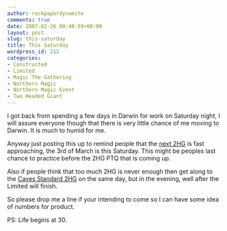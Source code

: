 ```yaml
---
author: rockpaperdynamite
comments: true
date: 2007-02-26 00:40:59+00:00
layout: post
slug: this-saturday
title: This Saturday
wordpress_id: 212
categories:
- Constructed
- Limited
- Magic The Gathering
- Northern Magic
- Northern Magic Event
- Two Headed Giant
---
```


I got back from spending a few days in Darwin for work on Saturday night, I will assure everyone though that there is very little chance of me moving to Darwin. It is much to humid for me.

Anyway just posting this up to remind people that the [next 2HG](http://rockpaperdynamite.wordpress.com/2007/02/14/northern-magic-two-headed-giant-15/) is fast approaching, the 3rd of March is this Saturday. This might be peoples last chance to practice before the 2HG PTQ that is coming up.

Also if people think that too much 2HG is never enough then get along to the [Caves Standard 2HG](http://shroo.dyndns.org/events.htm) on the same day, but in the evening, well after the Limited will finish.

So please drop me a line if your intending to come so I can have some idea of numbers for product.

PS: Life begins at 30.
